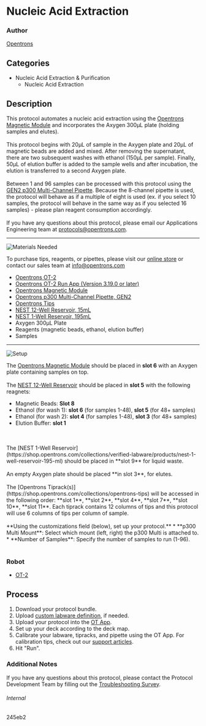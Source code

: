 # Nucleic Acid Extraction

### Author
[Opentrons](https://opentrons.com/)



## Categories
* Nucleic Acid Extraction & Purification
	* Nucleic Acid Extraction


## Description
This protocol automates a nucleic acid extraction using the [Opentrons Magnetic Module](https://shop.opentrons.com/collections/hardware-modules/products/magdeck) and incorporates the Axygen 300µL plate (holding samples and elutes).</br>
</br>
This protocol begins with 20µL of sample in the Axygen plate and 20µL of magnetic beads are added and mixed. After removing the supernatant, there are two subsequent washes with ethanol (150µL per sample). Finally, 50µL of elution buffer is added to the sample wells and after incubation, the elution is transferred to a second Axygen plate.</br>
</br>
Between 1 and 96 samples can be processed with this protocol using the [GEN2 p300 Multi-Channel Pipette](https://shop.opentrons.com/collections/ot-2-pipettes/products/8-channel-electronic-pipette). Because the 8-channel pipette is used, the protocol will behave as if a multiple of eight is used (ex. if you select 10 samples, the protocol will behave in the same way as if you selected 16 samples) - please plan reagent consumption accordingly.</br>
</br>
If you have any questions about this protocol, please email our Applications Engineering team at [protocols@opentrons.com](mailto:protocols@opentrons.com).

---
![Materials Needed](https://s3.amazonaws.com/opentrons-protocol-library-website/custom-README-images/001-General+Headings/materials.png)

To purchase tips, reagents, or pipettes, please visit our [online store](https://shop.opentrons.com/) or contact our sales team at [info@opentrons.com](mailto:info@opentrons.com)

* [Opentrons OT-2](https://shop.opentrons.com/collections/ot-2-robot/products/ot-2)
* [Opentrons OT-2 Run App (Version 3.19.0 or later)](https://opentrons.com/ot-app/)
* [Opentrons Magnetic Module](https://shop.opentrons.com/collections/hardware-modules/products/magdeck)
* [Opentrons p300 Multi-Channel Pipette, GEN2](https://shop.opentrons.com/collections/ot-2-pipettes/products/8-channel-electronic-pipette)
* [Opentrons Tips](https://shop.opentrons.com/collections/opentrons-tips)
* [NEST 12-Well Reservoir, 15mL](https://shop.opentrons.com/collections/verified-labware/products/nest-12-well-reservoir-15-ml)
* [NEST 1-Well Reservoir, 195mL](https://shop.opentrons.com/collections/verified-labware/products/nest-1-well-reservoir-195-ml)
* Axygen 300µL Plate
* Reagents (magnetic beads, ethanol, elution buffer)
* Samples



---
![Setup](https://s3.amazonaws.com/opentrons-protocol-library-website/custom-README-images/001-General+Headings/Setup.png)

The [Opentrons Magnetic Module](https://shop.opentrons.com/collections/hardware-modules/products/magdeck) should be placed in **slot 6** with an Axygen plate containing samples on top.</br>
</br>
The [NEST 12-Well Reservoir](https://shop.opentrons.com/collections/verified-labware/products/nest-12-well-reservoir-15-ml) should be placed in **slot 5** with the following reagnets:
* Magnetic Beads: **Slot 8**
* Ethanol (for wash 1): **slot 6** (for samples 1-48), **slot 5** (for 48+ samples)
* Ethanol (for wash 2): **slot 4** (for samples 1-48), **slot 3** (for 48+ samples)
* Elution Buffer: **slot 1**

</br>
</br>
The [NEST 1-Well Reservoir](https://shop.opentrons.com/collections/verified-labware/products/nest-1-well-reservoir-195-ml) should be placed in **slot 9** for liquid waste.</br>
</br>
An empty Axygen plate should be placed **in slot 3**, for elutes.</br>
</br>
The [Opentrons Tiprack(s)](https://shop.opentrons.com/collections/opentrons-tips) will be accessed in the following order: **slot 1**, **slot 2**, **slot 4**, **slot 7**, **slot 10**, **slot 11**. Each tiprack contains 12 columns of tips and this protocol will use 6 columns of tips per column of sample.
</br>
</br>
**Using the customizations field (below), set up your protocol.**
* **p300 Multi Mount**: Select which mount (left, right) the p300 Multi is attached to.
* **Number of Samples**: Specify the number of samples to run (1-96).
</br>
</br>

### Robot
* [OT-2](https://opentrons.com/ot-2)

## Process

1. Download your protocol bundle.
2. Upload [custom labware definition](https://support.opentrons.com/en/articles/3136506-using-labware-in-your-protocols), if needed.
3. Upload your protocol into the [OT App](https://opentrons.com/ot-app).
4. Set up your deck according to the deck map.
5. Calibrate your labware, tipracks, and pipette using the OT App. For calibration tips, check out our [support articles](https://support.opentrons.com/en/collections/1559720-guide-for-getting-started-with-the-ot-2).
6. Hit "Run".

### Additional Notes
If you have any questions about this protocol, please contact the Protocol Development Team by filling out the [Troubleshooting Survey](https://protocol-troubleshooting.paperform.co/).

###### Internal
245eb2
